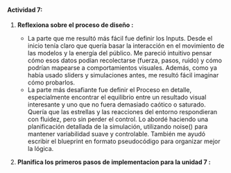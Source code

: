 #### Actividad 7: 

1. **Reflexiona sobre el proceso de diseño :**
   - La parte que me resultó más fácil fue definir los Inputs. Desde el inicio tenía claro que quería basar la interacción en el movimiento de las modelos y la energía del público. Me pareció intuitivo pensar cómo esos datos podían recolectarse (fuerza, pasos, ruido) y cómo podrían mapearse a comportamientos visuales. Además, como ya había usado sliders y simulaciones antes, me resultó fácil imaginar cómo probarlos.
   - La parte más desafiante fue definir el Proceso en detalle, especialmente encontrar el equilibrio entre un resultado visual interesante y uno que no fuera demasiado caótico o saturado. Quería que las estrellas y las reacciones del entorno respondieran con fluidez, pero sin perder el control. Lo abordé haciendo una planificación detallada de la simulación, utilizando noise() para mantener variabilidad suave y controlable. También me ayudó escribir el blueprint en formato pseudocódigo para organizar mejor la lógica.

2. **Planifica los primeros pasos de implementacion para la unidad 7 :**

